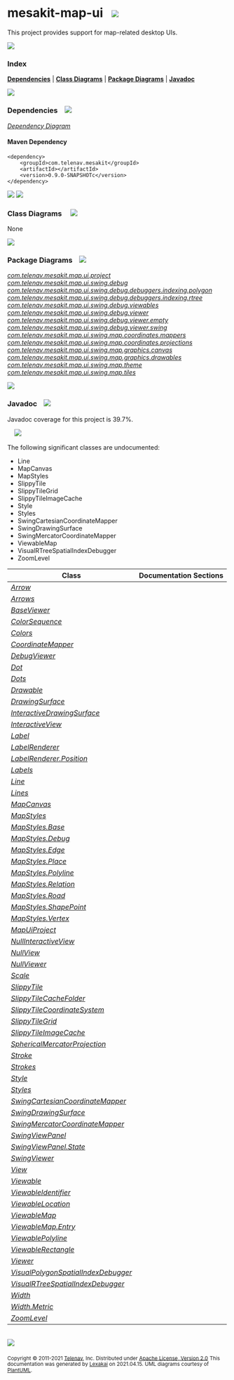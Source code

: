 # mesakit-map-ui &nbsp;&nbsp;<img src="https://www.kivakit.org/images/gears-32.png" srcset="https://www.kivakit.org/images/gears-32-2x.png 2x"/>

This project provides support for map-related desktop UIs.

<img src="https://www.kivakit.org/images/horizontal-line-512.png" srcset="https://www.kivakit.org/images/horizontal-line-512-2x.png 2x"/>

### Index



[**Dependencies**](#dependencies) | [**Class Diagrams**](#class-diagrams) | [**Package Diagrams**](#package-diagrams) | [**Javadoc**](#javadoc)

<img src="https://www.kivakit.org/images/horizontal-line-512.png" srcset="https://www.kivakit.org/images/horizontal-line-512-2x.png 2x"/>

### Dependencies <a name="dependencies"></a> &nbsp;&nbsp; <img src="https://www.kivakit.org/images/dependencies-32.png" srcset="https://www.kivakit.org/images/dependencies-32-2x.png 2x"/>

[*Dependency Diagram*](documentation/diagrams/dependencies.svg)

#### Maven Dependency

    <dependency>
        <groupId>com.telenav.mesakit</groupId>
        <artifactId></artifactId>
        <version>0.9.0-SNAPSHOTc</version>
    </dependency>

<img src="https://www.kivakit.org/images/horizontal-line-128.png" srcset="https://www.kivakit.org/images/horizontal-line-128-2x.png 2x"/>

[//]: # (start-user-text)



[//]: # (end-user-text)

<img src="https://www.kivakit.org/images/horizontal-line-128.png" srcset="https://www.kivakit.org/images/horizontal-line-128-2x.png 2x"/>

### Class Diagrams <a name="class-diagrams"></a> &nbsp; &nbsp; <img src="https://www.kivakit.org/images/diagram-40.png" srcset="https://www.kivakit.org/images/diagram-40-2x.png 2x"/>

None

<img src="https://www.kivakit.org/images/horizontal-line-128.png" srcset="https://www.kivakit.org/images/horizontal-line-128-2x.png 2x"/>

### Package Diagrams <a name="package-diagrams"></a> &nbsp;&nbsp; <img src="https://www.kivakit.org/images/box-32.png" srcset="https://www.kivakit.org/images/box-32-2x.png 2x"/>

[*com.telenav.mesakit.map.ui.project*](documentation/diagrams/com.telenav.mesakit.map.ui.project.svg)
[*com.telenav.mesakit.map.ui.swing.debug*](documentation/diagrams/com.telenav.mesakit.map.ui.swing.debug.svg)
[*com.telenav.mesakit.map.ui.swing.debug.debuggers.indexing.polygon*](documentation/diagrams/com.telenav.mesakit.map.ui.swing.debug.debuggers.indexing.polygon.svg)
[*com.telenav.mesakit.map.ui.swing.debug.debuggers.indexing.rtree*](documentation/diagrams/com.telenav.mesakit.map.ui.swing.debug.debuggers.indexing.rtree.svg)
[*com.telenav.mesakit.map.ui.swing.debug.viewables*](documentation/diagrams/com.telenav.mesakit.map.ui.swing.debug.viewables.svg)
[*com.telenav.mesakit.map.ui.swing.debug.viewer*](documentation/diagrams/com.telenav.mesakit.map.ui.swing.debug.viewer.svg)
[*com.telenav.mesakit.map.ui.swing.debug.viewer.empty*](documentation/diagrams/com.telenav.mesakit.map.ui.swing.debug.viewer.empty.svg)
[*com.telenav.mesakit.map.ui.swing.debug.viewer.swing*](documentation/diagrams/com.telenav.mesakit.map.ui.swing.debug.viewer.swing.svg)
[*com.telenav.mesakit.map.ui.swing.map.coordinates.mappers*](documentation/diagrams/com.telenav.mesakit.map.ui.swing.map.coordinates.mappers.svg)
[*com.telenav.mesakit.map.ui.swing.map.coordinates.projections*](documentation/diagrams/com.telenav.mesakit.map.ui.swing.map.coordinates.projections.svg)
[*com.telenav.mesakit.map.ui.swing.map.graphics.canvas*](documentation/diagrams/com.telenav.mesakit.map.ui.swing.map.graphics.canvas.svg)
[*com.telenav.mesakit.map.ui.swing.map.graphics.drawables*](documentation/diagrams/com.telenav.mesakit.map.ui.swing.map.graphics.drawables.svg)
[*com.telenav.mesakit.map.ui.swing.map.theme*](documentation/diagrams/com.telenav.mesakit.map.ui.swing.map.theme.svg)
[*com.telenav.mesakit.map.ui.swing.map.tiles*](documentation/diagrams/com.telenav.mesakit.map.ui.swing.map.tiles.svg)

<img src="https://www.kivakit.org/images/horizontal-line-128.png" srcset="https://www.kivakit.org/images/horizontal-line-128-2x.png 2x"/>

### Javadoc <a name="javadoc"></a> &nbsp;&nbsp; <img src="https://www.kivakit.org/images/books-32.png" srcset="https://www.kivakit.org/images/books-32-2x.png 2x"/>

Javadoc coverage for this project is 39.7%.

&nbsp; &nbsp;  <img src="https://www.kivakit.org/images/meter-40-12.png" srcset="https://www.kivakit.org/images/meter-40-12-2x.png 2x"/>

The following significant classes are undocumented:

- Line
- MapCanvas
- MapStyles
- SlippyTile
- SlippyTileGrid
- SlippyTileImageCache
- Style
- Styles
- SwingCartesianCoordinateMapper
- SwingDrawingSurface
- SwingMercatorCoordinateMapper
- ViewableMap
- VisualRTreeSpatialIndexDebugger
- ZoomLevel

| Class | Documentation Sections |
|---|---|
| [*Arrow*](https://telenav.github.io/mesakit-data/javadoc/mesakit.map.ui/com/telenav/mesakit/map/ui/swing/map/graphics/drawables/Arrow.html) |  |
| [*Arrows*](https://telenav.github.io/mesakit-data/javadoc/mesakit.map.ui/com/telenav/mesakit/map/ui/swing/map/theme/Arrows.html) |  |
| [*BaseViewer*](https://telenav.github.io/mesakit-data/javadoc/mesakit.map.ui/com/telenav/mesakit/map/ui/swing/debug/viewer/BaseViewer.html) |  |
| [*ColorSequence*](https://telenav.github.io/mesakit-data/javadoc/mesakit.map.ui/com/telenav/mesakit/map/ui/swing/debug/viewer/ColorSequence.html) |  |
| [*Colors*](https://telenav.github.io/mesakit-data/javadoc/mesakit.map.ui/com/telenav/mesakit/map/ui/swing/debug/viewer/swing/Colors.html) |  |
| [*CoordinateMapper*](https://telenav.github.io/mesakit-data/javadoc/mesakit.map.ui/com/telenav/mesakit/map/ui/swing/map/coordinates/mappers/CoordinateMapper.html) |  |
| [*DebugViewer*](https://telenav.github.io/mesakit-data/javadoc/mesakit.map.ui/com/telenav/mesakit/map/ui/swing/debug/viewer/swing/DebugViewer.html) |  |
| [*Dot*](https://telenav.github.io/mesakit-data/javadoc/mesakit.map.ui/com/telenav/mesakit/map/ui/swing/map/graphics/drawables/Dot.html) |  |
| [*Dots*](https://telenav.github.io/mesakit-data/javadoc/mesakit.map.ui/com/telenav/mesakit/map/ui/swing/map/theme/Dots.html) |  |
| [*Drawable*](https://telenav.github.io/mesakit-data/javadoc/mesakit.map.ui/com/telenav/mesakit/map/ui/swing/debug/Drawable.html) |  |
| [*DrawingSurface*](https://telenav.github.io/mesakit-data/javadoc/mesakit.map.ui/com/telenav/mesakit/map/ui/swing/debug/DrawingSurface.html) |  |
| [*InteractiveDrawingSurface*](https://telenav.github.io/mesakit-data/javadoc/mesakit.map.ui/com/telenav/mesakit/map/ui/swing/debug/InteractiveDrawingSurface.html) |  |
| [*InteractiveView*](https://telenav.github.io/mesakit-data/javadoc/mesakit.map.ui/com/telenav/mesakit/map/ui/swing/debug/InteractiveView.html) |  |
| [*Label*](https://telenav.github.io/mesakit-data/javadoc/mesakit.map.ui/com/telenav/mesakit/map/ui/swing/map/graphics/drawables/Label.html) |  |
| [*LabelRenderer*](https://telenav.github.io/mesakit-data/javadoc/mesakit.map.ui/com/telenav/mesakit/map/ui/swing/debug/viewer/swing/LabelRenderer.html) |  |
| [*LabelRenderer.Position*](https://telenav.github.io/mesakit-data/javadoc/mesakit.map.ui/com/telenav/mesakit/map/ui/swing/debug/viewer/swing/LabelRenderer.Position.html) |  |
| [*Labels*](https://telenav.github.io/mesakit-data/javadoc/mesakit.map.ui/com/telenav/mesakit/map/ui/swing/map/theme/Labels.html) |  |
| [*Line*](https://telenav.github.io/mesakit-data/javadoc/mesakit.map.ui/com/telenav/mesakit/map/ui/swing/map/graphics/drawables/Line.html) |  |
| [*Lines*](https://telenav.github.io/mesakit-data/javadoc/mesakit.map.ui/com/telenav/mesakit/map/ui/swing/map/theme/Lines.html) |  |
| [*MapCanvas*](https://telenav.github.io/mesakit-data/javadoc/mesakit.map.ui/com/telenav/mesakit/map/ui/swing/map/graphics/canvas/MapCanvas.html) |  |
| [*MapStyles*](https://telenav.github.io/mesakit-data/javadoc/mesakit.map.ui/com/telenav/mesakit/map/ui/swing/map/theme/MapStyles.html) |  |
| [*MapStyles.Base*](https://telenav.github.io/mesakit-data/javadoc/mesakit.map.ui/com/telenav/mesakit/map/ui/swing/map/theme/MapStyles.Base.html) |  |
| [*MapStyles.Debug*](https://telenav.github.io/mesakit-data/javadoc/mesakit.map.ui/com/telenav/mesakit/map/ui/swing/map/theme/MapStyles.Debug.html) |  |
| [*MapStyles.Edge*](https://telenav.github.io/mesakit-data/javadoc/mesakit.map.ui/com/telenav/mesakit/map/ui/swing/map/theme/MapStyles.Edge.html) |  |
| [*MapStyles.Place*](https://telenav.github.io/mesakit-data/javadoc/mesakit.map.ui/com/telenav/mesakit/map/ui/swing/map/theme/MapStyles.Place.html) |  |
| [*MapStyles.Polyline*](https://telenav.github.io/mesakit-data/javadoc/mesakit.map.ui/com/telenav/mesakit/map/ui/swing/map/theme/MapStyles.Polyline.html) |  |
| [*MapStyles.Relation*](https://telenav.github.io/mesakit-data/javadoc/mesakit.map.ui/com/telenav/mesakit/map/ui/swing/map/theme/MapStyles.Relation.html) |  |
| [*MapStyles.Road*](https://telenav.github.io/mesakit-data/javadoc/mesakit.map.ui/com/telenav/mesakit/map/ui/swing/map/theme/MapStyles.Road.html) |  |
| [*MapStyles.ShapePoint*](https://telenav.github.io/mesakit-data/javadoc/mesakit.map.ui/com/telenav/mesakit/map/ui/swing/map/theme/MapStyles.ShapePoint.html) |  |
| [*MapStyles.Vertex*](https://telenav.github.io/mesakit-data/javadoc/mesakit.map.ui/com/telenav/mesakit/map/ui/swing/map/theme/MapStyles.Vertex.html) |  |
| [*MapUiProject*](https://telenav.github.io/mesakit-data/javadoc/mesakit.map.ui/com/telenav/mesakit/map/ui/project/MapUiProject.html) |  |
| [*NullInteractiveView*](https://telenav.github.io/mesakit-data/javadoc/mesakit.map.ui/com/telenav/mesakit/map/ui/swing/debug/viewer/empty/NullInteractiveView.html) |  |
| [*NullView*](https://telenav.github.io/mesakit-data/javadoc/mesakit.map.ui/com/telenav/mesakit/map/ui/swing/debug/viewer/empty/NullView.html) |  |
| [*NullViewer*](https://telenav.github.io/mesakit-data/javadoc/mesakit.map.ui/com/telenav/mesakit/map/ui/swing/debug/viewer/empty/NullViewer.html) |  |
| [*Scale*](https://telenav.github.io/mesakit-data/javadoc/mesakit.map.ui/com/telenav/mesakit/map/ui/swing/map/graphics/canvas/Scale.html) |  |
| [*SlippyTile*](https://telenav.github.io/mesakit-data/javadoc/mesakit.map.ui/com/telenav/mesakit/map/ui/swing/map/tiles/SlippyTile.html) |  |
| [*SlippyTileCacheFolder*](https://telenav.github.io/mesakit-data/javadoc/mesakit.map.ui/com/telenav/mesakit/map/ui/swing/map/tiles/SlippyTileCacheFolder.html) |  |
| [*SlippyTileCoordinateSystem*](https://telenav.github.io/mesakit-data/javadoc/mesakit.map.ui/com/telenav/mesakit/map/ui/swing/map/tiles/SlippyTileCoordinateSystem.html) |  |
| [*SlippyTileGrid*](https://telenav.github.io/mesakit-data/javadoc/mesakit.map.ui/com/telenav/mesakit/map/ui/swing/map/tiles/SlippyTileGrid.html) |  |
| [*SlippyTileImageCache*](https://telenav.github.io/mesakit-data/javadoc/mesakit.map.ui/com/telenav/mesakit/map/ui/swing/map/tiles/SlippyTileImageCache.html) |  |
| [*SphericalMercatorProjection*](https://telenav.github.io/mesakit-data/javadoc/mesakit.map.ui/com/telenav/mesakit/map/ui/swing/map/coordinates/projections/SphericalMercatorProjection.html) |  |
| [*Stroke*](https://telenav.github.io/mesakit-data/javadoc/mesakit.map.ui/com/telenav/mesakit/map/ui/swing/map/graphics/canvas/Stroke.html) |  |
| [*Strokes*](https://telenav.github.io/mesakit-data/javadoc/mesakit.map.ui/com/telenav/mesakit/map/ui/swing/map/theme/Strokes.html) |  |
| [*Style*](https://telenav.github.io/mesakit-data/javadoc/mesakit.map.ui/com/telenav/mesakit/map/ui/swing/map/graphics/canvas/Style.html) |  |
| [*Styles*](https://telenav.github.io/mesakit-data/javadoc/mesakit.map.ui/com/telenav/mesakit/map/ui/swing/map/theme/Styles.html) |  |
| [*SwingCartesianCoordinateMapper*](https://telenav.github.io/mesakit-data/javadoc/mesakit.map.ui/com/telenav/mesakit/map/ui/swing/map/coordinates/mappers/SwingCartesianCoordinateMapper.html) |  |
| [*SwingDrawingSurface*](https://telenav.github.io/mesakit-data/javadoc/mesakit.map.ui/com/telenav/mesakit/map/ui/swing/debug/viewer/swing/SwingDrawingSurface.html) |  |
| [*SwingMercatorCoordinateMapper*](https://telenav.github.io/mesakit-data/javadoc/mesakit.map.ui/com/telenav/mesakit/map/ui/swing/map/coordinates/mappers/SwingMercatorCoordinateMapper.html) |  |
| [*SwingViewPanel*](https://telenav.github.io/mesakit-data/javadoc/mesakit.map.ui/com/telenav/mesakit/map/ui/swing/debug/viewer/swing/SwingViewPanel.html) |  |
| [*SwingViewPanel.State*](https://telenav.github.io/mesakit-data/javadoc/mesakit.map.ui/com/telenav/mesakit/map/ui/swing/debug/viewer/swing/SwingViewPanel.State.html) |  |
| [*SwingViewer*](https://telenav.github.io/mesakit-data/javadoc/mesakit.map.ui/com/telenav/mesakit/map/ui/swing/debug/viewer/swing/SwingViewer.html) |  |
| [*View*](https://telenav.github.io/mesakit-data/javadoc/mesakit.map.ui/com/telenav/mesakit/map/ui/swing/debug/View.html) |  |
| [*Viewable*](https://telenav.github.io/mesakit-data/javadoc/mesakit.map.ui/com/telenav/mesakit/map/ui/swing/debug/Viewable.html) |  |
| [*ViewableIdentifier*](https://telenav.github.io/mesakit-data/javadoc/mesakit.map.ui/com/telenav/mesakit/map/ui/swing/debug/ViewableIdentifier.html) |  |
| [*ViewableLocation*](https://telenav.github.io/mesakit-data/javadoc/mesakit.map.ui/com/telenav/mesakit/map/ui/swing/debug/viewables/ViewableLocation.html) |  |
| [*ViewableMap*](https://telenav.github.io/mesakit-data/javadoc/mesakit.map.ui/com/telenav/mesakit/map/ui/swing/debug/viewer/ViewableMap.html) |  |
| [*ViewableMap.Entry*](https://telenav.github.io/mesakit-data/javadoc/mesakit.map.ui/com/telenav/mesakit/map/ui/swing/debug/viewer/ViewableMap.Entry.html) |  |
| [*ViewablePolyline*](https://telenav.github.io/mesakit-data/javadoc/mesakit.map.ui/com/telenav/mesakit/map/ui/swing/debug/viewables/ViewablePolyline.html) |  |
| [*ViewableRectangle*](https://telenav.github.io/mesakit-data/javadoc/mesakit.map.ui/com/telenav/mesakit/map/ui/swing/debug/viewables/ViewableRectangle.html) |  |
| [*Viewer*](https://telenav.github.io/mesakit-data/javadoc/mesakit.map.ui/com/telenav/mesakit/map/ui/swing/debug/Viewer.html) |  |
| [*VisualPolygonSpatialIndexDebugger*](https://telenav.github.io/mesakit-data/javadoc/mesakit.map.ui/com/telenav/mesakit/map/ui/swing/debug/debuggers/indexing/polygon/VisualPolygonSpatialIndexDebugger.html) |  |
| [*VisualRTreeSpatialIndexDebugger*](https://telenav.github.io/mesakit-data/javadoc/mesakit.map.ui/com/telenav/mesakit/map/ui/swing/debug/debuggers/indexing/rtree/VisualRTreeSpatialIndexDebugger.html) |  |
| [*Width*](https://telenav.github.io/mesakit-data/javadoc/mesakit.map.ui/com/telenav/mesakit/map/ui/swing/map/graphics/canvas/Width.html) |  |
| [*Width.Metric*](https://telenav.github.io/mesakit-data/javadoc/mesakit.map.ui/com/telenav/mesakit/map/ui/swing/map/graphics/canvas/Width.Metric.html) |  |
| [*ZoomLevel*](https://telenav.github.io/mesakit-data/javadoc/mesakit.map.ui/com/telenav/mesakit/map/ui/swing/map/tiles/ZoomLevel.html) |  |

[//]: # (start-user-text)



[//]: # (end-user-text)

<br/>

<img src="https://www.kivakit.org/images/horizontal-line-512.png" srcset="https://www.kivakit.org/images/horizontal-line-512-2x.png 2x"/>

<sub>Copyright &#169; 2011-2021 [Telenav](http://telenav.com), Inc. Distributed under [Apache License, Version 2.0](LICENSE)</sub>
<sub>This documentation was generated by [Lexakai](https://github.com/Telenav/lexakai) on 2021.04.15. UML diagrams courtesy
of [PlantUML](http://plantuml.com).</sub>

